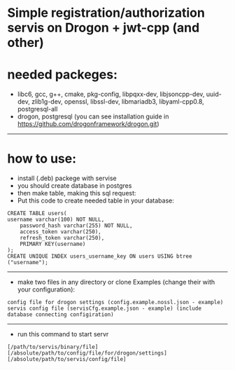 # Simple registration/authorization servis on Drogon + jwt-cpp (and other)

# needed packeges:
- libc6, gcc, g++, cmake, pkg-config, libpqxx-dev, libjsoncpp-dev, uuid-dev, zlib1g-dev, openssl, libssl-dev, libmariadb3, libyaml-cpp0.8, postgresql-all
- drogon, postgresql
(you can see installation guide in
https://github.com/drogonframework/drogon.git) 

_____________________________________________________
# how to use:
- install (.deb) packege with servise
- you should create database in postgres
- then make table, making this sql request:
- Put this code to create needed table in your database:
```
CREATE TABLE users(
username varchar(100) NOT NULL,
    password_hash varchar(255) NOT NULL,
    access_token varchar(250),
    refresh_token varchar(250),
    PRIMARY KEY(username)
);
CREATE UNIQUE INDEX users_username_key ON users USING btree ("username");
```

______________________________________________________
- make two files in any directory or clone Examples (change their with your configuration):
```
config file for drogon settings (config.example.nossl.json - example)
servis config file (servisCfg.example.json - example) (include database connecting configiration)
```
______________________________________________________
- run this command to start servr
```
[/path/to/servis/binary/file] [/absolute/path/to/config/file/for/drogon/settings] [/absolute/path/to/servis/config/file]
```

